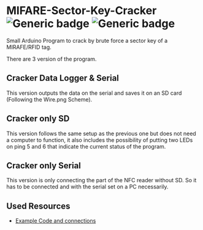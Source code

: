 # MIFARE-Sector-Key-Cracker ![Generic badge](https://img.shields.io/badge/Version-1.0-brightgreen.svg) ![Generic badge](https://img.shields.io/github/last-commit/Electroner/MIFARE-Sector-Key-Cracker)
Small Arduino Program to crack by brute force a sector key of a MIRAFE/RFID tag.

There are 3 version of the program.

## Cracker Data Logger & Serial
This version outputs the data on the serial and saves it on an SD card (Following the Wire.png Scheme). 

## Cracker only SD
This version follows the same setup as the previous one but does not need a computer to function, it also includes the possibility of putting two LEDs on ping 5 and 6 that indicate the current status of the program. 
  
## Cracker only Serial
This version is only connecting the part of the NFC reader without SD. So it has to be connected and with the serial set on a PC necessarily. 

## Used Resources

-   [Example Code and connections](https://programarfacil.com/blog/arduino-blog/lector-rfid-rc522-con-arduino/)
